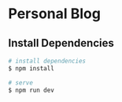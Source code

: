 # Personal Blog

## Install Dependencies

```bash
# install dependencies
$ npm install

# serve
$ npm run dev
```
